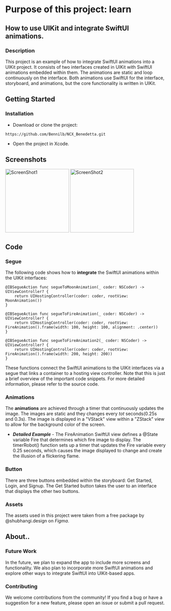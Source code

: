 # Purpose of this project: learn 
## How to use UIKit and integrate SwiftUI animations.

### Description
This project is an example of how to integrate SwiftUI animations into a UIKit project. It consists of two interfaces created in UIKit with SwiftUI animations embedded within them. The animations are static and loop continuously on the interface. Both animations use SwiftUI for the interface, storyboard, and animations, but the core functionality is written in UIKit.

## Getting Started
### Installation
* Download or clone the project:
```
https://github.com/Bennilb/NCX_Benedetta.git
```
* Open the project in Xcode.

## Screenshots
<img src="https://user-images.githubusercontent.com/113519450/228649893-991eac1b-3655-4e84-803c-9cb0852c4580.png" alt="ScreenShot1" width="200">    <img src="https://user-images.githubusercontent.com/113519450/228649908-4cecf509-26e6-4e70-9928-deafaaefba28.png" alt="ScreenShot2" width="200">

## Code
### Segue
The following code shows how to __integrate__ the SwiftUI animations within the UIKit interfaces:

```
@IBSegueAction func segueToMoonAnimation(_ coder: NSCoder) -> UIViewController? {
    return UIHostingController(coder: coder, rootView: MoonAnimation())
}

@IBSegueAction func segueToFireAnimation(_ coder: NSCoder) -> UIViewController? {
    return UIHostingController(coder: coder, rootView: FireAnimation().frame(width: 100, height: 100, alignment: .center))
}

@IBSegueAction func segueToFireAnimation2(_ coder: NSCoder) -> UIViewController? {
    return UIHostingController(coder: coder, rootView: FireAnimation().frame(width: 200, height: 200))
}
```

These functions connect the SwiftUI animations to the UIKit interfaces via a segue that links a container to a hosting view controller.
Note that this is just a brief overview of the important code snippets. For more detailed information, please refer to the source code.

### Animations
The __animations__ are achieved through a timer that continuously updates the image. The images are static and they changes every _tot_ seconds(0.25s and 0.3s). The image is displayed in a "VStack" view within a "ZStack" view to allow for the background color of the screen.
- ___Detailed Example___ -
The FireAnimation SwiftUI view defines a @State variable Fire that determines which fire image to display. The timerRobot() function sets up a timer that updates the Fire variable every 0.25 seconds, which causes the image displayed to change and create the illusion of a flickering flame.

### Button
There are three buttons embedded within the storyboard: Get Started, Login, and Signup. The Get Started button takes the user to an interface that displays the other two buttons.

### Assets

The assets used in this project were taken from a free package by @shubhangi.design on _Figma_.

## About..

### Future Work

In the future, we plan to expand the app to include more screens and functionality. We also plan to incorporate more SwiftUI animations and explore other ways to integrate SwiftUI into UIKit-based apps.

### Contributing

We welcome contributions from the community! If you find a bug or have a suggestion for a new feature, please open an issue or submit a pull request.
